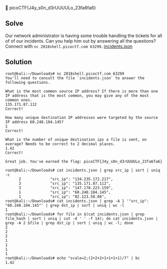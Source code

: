 :checkered_flag: picoCTF{J4y_s0n_d3rUUUULo_23fa6fa6}

## Solve
Our network administrator is having some trouble handling the tickets for all of of our incidents. Can you help him out by answering all the questions? Connect with `nc 2018shell.picoctf.com 63299`. [incidents.json](https://2018shell.picoctf.com/static/eddbe63bba72a01be6c7c5aba03807bd/incidents.json)

## Solution
```
root@kali:~/Downloads# nc 2018shell.picoctf.com 63299
You'll need to consult the file `incidents.json` to answer the following questions.

What is the most common source IP address? If there is more than one IP address that is the most common, you may give any of the most common ones.
135.171.87.112
Correct!

How many unique destination IP addresses were targeted by the source IP address 60.248.104.145?
1
Correct!

What is the number of unique destination ips a file is sent, on average? Needs to be correct to 2 decimal places.
1.42
Correct!

Great job. You've earned the flag: picoCTF{J4y_s0n_d3rUUUULo_23fa6fa6}
```

```
root@kali:~/Downloads# cat incidents.json | grep src_ip | sort | uniq -c
      2             "src_ip": "134.235.172.217",
      3             "src_ip": "135.171.87.112",
      3             "src_ip": "147.178.223.159",
      1             "src_ip": "60.248.104.145",
      1             "src_ip": "82.123.58.86",
root@kali:~/Downloads# cat incidents.json | grep -A 1 '"src_ip": "60.248.104.145"' | grep dst_ip | sort | uniq | wc -l
1
root@kali:~/Downloads# for file in $(cat incidents.json | grep file_hash | sort | uniq | cut -d ' ' -f 14); do cat incidents.json | grep -A 2 $file | grep dst_ip | sort | uniq | wc -l; done
2
2
2
1
1
1
1
root@kali:~/Downloads# echo "scale=2;(2+2+2+1+1+1+1)/7" | bc
1.42
```
